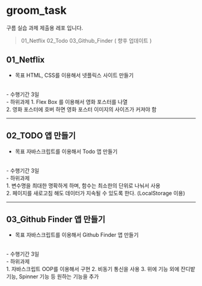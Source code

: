 # groom_task
구름 실습 과제 제출용 레포 입니다.
> 01_Netflix
> 02_Todo
> 03_Github_Finder
> ( 향후 업데이트 )

## 01_Netflix
- 목표
HTML, CSS를 이용해서 넷플릭스 사이트 만들기  
<br>
- 수행기간
3일
<br>
- 하위과제
    1. Flex Box 를 이용해서 영화 포스터를 나열<br>
    2. 영화 포스터에 호버 하면 영화 포스터 이미지의 사이즈가 커져야 함

<hr>

## 02_TODO 앱 만들기
- 목표
자바스크립트를 이용해서 Todo 앱 만들기
<br>
- 수행기간
3일
<br>
- 하위과제<br>
    1. 변수명을 최대한 명확하게 하며, 함수는 최소한의 단위로 나눠서 사용<br>
    2. 페이지를 새로고침 해도 데이터가 지속될 수 있도록 한다. (LocalStorage 이용)

<hr>

## 03_Github Finder 앱 만들기

- 목표
자바스크립트를 이용해서 Github Finder 앱 만들기
<br>
- 수행기간
3일
<br>
- 하위과제<br>
    1. 자바스크립트 OOP를 이용해서 구현
    2. 비동기 통신을 사용
    3. 위에 기능 외에 잔디밭 기능, Spinner 기능 등 원하는 기능을 추가


